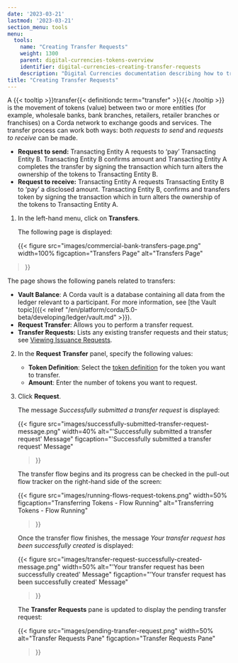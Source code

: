 ```yaml
---
date: '2023-03-21'
lastmod: '2023-03-21'
section_menu: tools
menu:
  tools:
    name: "Creating Transfer Requests"
    weight: 1300
    parent: digital-currencies-tokens-overview
    identifier: digital-currencies-creating-transfer-requests
    description: "Digital Currencies documentation describing how to transfer tokens via the GUI"
title: "Creating Transfer Requests"
---
```


A {{< tooltip >}}transfer{{< definitiondc term="transfer" >}}{{< /tooltip >}} is the movement of tokens (value) between two or more entities (for example, wholesale banks, bank branches, retailers, retailer branches or franchises) on a Corda network to exchange goods and services. The transfer process can work both ways: both *requests to send* and *requests to receive* can be made.

* **Request to send:** Transacting Entity A requests to ‘pay’ Transacting Entity B. Transacting Entity B confirms amount and Transacting Entity A completes the transfer by signing the transaction which turn alters the ownership of the tokens to Transacting Entity B. 
* **Request to receive:** Transacting Entity A requests Transacting Entity B to ‘pay’ a disclosed amount. Transacting Entity B, confirms and transfers token by signing the transaction which in turn alters the ownership of the tokens to Transacting Entity A.  

1. In the left-hand menu, click on **Transfers**.

   The following page is displayed:
   
   {{< 
      figure
	  src="images/commercial-bank-transfers-page.png"
      width=100%
	  figcaption="Transfers Page"
	  alt="Transfers Page"
>}}

  The page shows the following panels related to transfers:

  * **Vault Balance**: A Corda vault is a database containing all data from the ledger relevant to a participant. For more information, see [the Vault topic]({{< relref "/en/platform/corda/5.0-beta/developing/ledger/vault.md" >}}).
  * **Request Transfer**: Allows you to perform a transfer request.
  * **Transfer Requests:** Lists any existing transfer requests and their status; see [Viewing Issuance Requests](viewing-issuance-requests.md).

2. In the **Request Transfer** panel, specify the following values:

   * **Token Definition**: Select the [token definition](tokens-overview.md#token-definitions) for the token you want to transfer.
   * **Amount**: Enter the number of tokens you want to request.
   
3. Click **Request**. 

   The message *Successfully submitted a transfer request* is displayed:

   {{< 
      figure
	  src="images/successfully-submitted-transfer-request-message.png"
      width=40%
	  alt="'Successfully submitted a transfer request' Message"
	  figcaption="'Successfully submitted a transfer request' Message"
   >}}

   The transfer flow begins and its progress can be checked in the pull-out flow tracker on the right-hand side of the screen:
    
   {{< 
      figure
	  src="images/running-flows-request-tokens.png"
      width=50%
	  figcaption="Transferring Tokens - Flow Running"
	  alt="Transferring Tokens - Flow Running"
   >}}  

   Once the transfer flow finishes, the message *Your transfer request has been successfully created* is displayed:

   {{< 
      figure
	  src="images/transfer-request-successfully-created-message.png"
      width=50%
	  alt="'Your transfer request has been successfully created' Message"
	  figcaption="'Your transfer request has been successfully created' Message"
   >}}

   The **Transfer Requests** pane is updated to display the pending transfer request:
   
   {{< 
      figure
	  src="images/pending-transfer-request.png"
      width=50%
	  alt="Transfer Requests Pane"
	  figcaption="Transfer Requests Pane"
   >}}
   


   
   
   
   
   